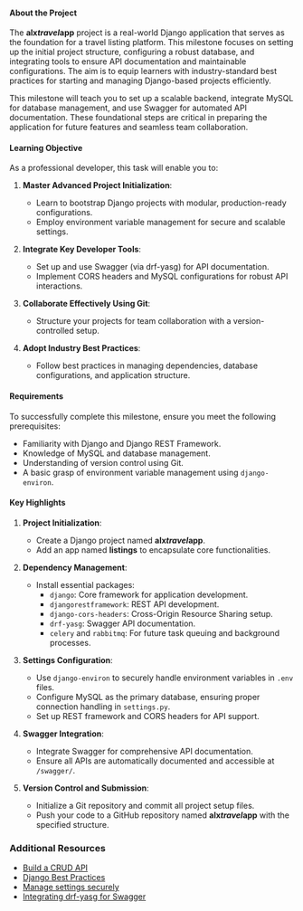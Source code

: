 <h4><strong>About the Project</strong></h4>

<p>The <strong>alx<em>travel</em>app</strong> project is a real-world Django application that serves as the foundation for a travel listing platform. This milestone focuses on setting up the initial project structure, configuring a robust database, and integrating tools to ensure API documentation and maintainable configurations. The aim is to equip learners with industry-standard best practices for starting and managing Django-based projects efficiently.</p>

<p>This milestone will teach you to set up a scalable backend, integrate MySQL for database management, and use Swagger for automated API documentation. These foundational steps are critical in preparing the application for future features and seamless team collaboration.</p>

<h4><strong>Learning Objective</strong></h4>

<p>As a professional developer, this task will enable you to:</p>

<ol>
<li><p><strong>Master Advanced Project Initialization</strong>:</p>

<ul>
<li>Learn to bootstrap Django projects with modular, production-ready configurations.</li>
<li>Employ environment variable management for secure and scalable settings.</li>
</ul></li>
<li><p><strong>Integrate Key Developer Tools</strong>:</p>

<ul>
<li>Set up and use Swagger (via drf-yasg) for API documentation.</li>
<li>Implement CORS headers and MySQL configurations for robust API interactions.</li>
</ul></li>
<li><p><strong>Collaborate Effectively Using Git</strong>:</p>

<ul>
<li>Structure your projects for team collaboration with a version-controlled setup.</li>
</ul></li>
<li><p><strong>Adopt Industry Best Practices</strong>:</p>

<ul>
<li>Follow best practices in managing dependencies, database configurations, and application structure.</li>
</ul></li>
</ol>

<h4><strong>Requirements</strong></h4>

<p>To successfully complete this milestone, ensure you meet the following prerequisites:</p>

<ul>
<li>Familiarity with Django and Django REST Framework.</li>
<li>Knowledge of MySQL and database management.</li>
<li>Understanding of version control using Git.</li>
<li>A basic grasp of environment variable management using <code>django-environ</code>.</li>
</ul>

<h4><strong>Key Highlights</strong></h4>

<ol>
<li><p><strong>Project Initialization</strong>:</p>

<ul>
<li>Create a Django project named <strong>alx<em>travel</em>app</strong>.</li>
<li>Add an app named <strong>listings</strong> to encapsulate core functionalities.</li>
</ul></li>
<li><p><strong>Dependency Management</strong>:</p>

<ul>
<li>Install essential packages:

<ul>
<li><code>django</code>: Core framework for application development.</li>
<li><code>djangorestframework</code>: REST API development.</li>
<li><code>django-cors-headers</code>: Cross-Origin Resource Sharing setup.</li>
<li><code>drf-yasg</code>: Swagger API documentation.</li>
<li><code>celery</code> and <code>rabbitmq</code>: For future task queuing and background processes.</li>
</ul></li>
</ul></li>
<li><p><strong>Settings Configuration</strong>:</p>

<ul>
<li>Use <code>django-environ</code> to securely handle environment variables in <code>.env</code> files.</li>
<li>Configure MySQL as the primary database, ensuring proper connection handling in <code>settings.py</code>.</li>
<li>Set up REST framework and CORS headers for API support.</li>
</ul></li>
<li><p><strong>Swagger Integration</strong>:</p>


<ul>
<li>Integrate Swagger for comprehensive API documentation.</li>
<li>Ensure all APIs are automatically documented and accessible at <code>/swagger/</code>.</li>
</ul></li>
<li><p><strong>Version Control and Submission</strong>:</p>

<ul>
<li>Initialize a Git repository and commit all project setup files.</li>
<li>Push your code to a GitHub repository named <strong>alx<em>travel</em>app</strong> with the specified structure.</li>
</ul></li>
</ol>

<h3>Additional Resources</h3>
<ul>
<li><a href="https://python.plainenglish.io/how-to-build-a-crud-api-with-django-rest-framework-a-beginners-guide-for-2024-2025-fcf1b34e7326?gi=2820b32082fb" title="Build a CRUD API" target="_blank">Build a CRUD API</a></li>
<li><a href="https://medium.com/@sandrojhulianocagara/the-guide-to-django-best-practices-tools-and-new-features-for-2025-024e424877af" title="Django Best Practices" target="_blank">Django Best Practices</a></li>
<li><a href="https://django-environ.readthedocs.io/en/latest/" title="Manage settings securely" target="_blank">Manage settings securely</a></li>
<li><a href="https://pypi.org/project/drf-yasg/" title="Integrating drf-yasg for Swagger" target="_blank">Integrating drf-yasg for Swagger</a></li>
</ul>

